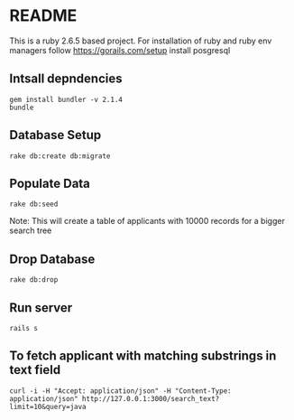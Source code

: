 # README
This is a ruby 2.6.5 based project. For installation of ruby and ruby env managers follow https://gorails.com/setup
install posgresql

## Intsall depndencies
```
gem install bundler -v 2.1.4
bundle
```

## Database Setup
```
rake db:create db:migrate
```

## Populate Data
```
rake db:seed
```
Note: This will create a table of applicants with 10000 records for a bigger search tree

## Drop Database
```
rake db:drop
```

## Run server
```
rails s
```

## To fetch applicant with matching substrings in text field
```
curl -i -H "Accept: application/json" -H "Content-Type: application/json" http://127.0.0.1:3000/search_text?limit=10&query=java
```
